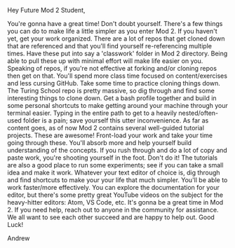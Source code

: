 Hey Future Mod 2 Student,

  You're gonna have a great time! Don't doubt yourself.
There's a few things you can do to make life a little
simpler as you enter Mod 2.
  If you haven't yet, get your work organized. There
are a lot of repos that get cloned down that are referenced
and that you'll find yourself re-referencing multiple times.
Have these put into say a 'classwork' folder in Mod 2
directory. Being able to pull these up with minimal
effort will make life easier on you.
  Speaking of repos, if you're not effective at forking
and/or cloning repos then get on that. You'll spend
more class time focused on content/exercises and
less cursing GitHub. Take some time to practice cloning
things down. The Turing School repo is pretty massive,
so dig through and find some interesting things to clone
down.
  Get a bash profile together and build in some
personal shortcuts to make getting around your machine
through your terminal easier. Typing in the entire path
to get to a heavily nested/often-used folder is a pain; save yourself
this utter inconvenience.
  As far as content goes, as of now Mod 2 contains
several well-guided tutorial projects. These are awesome!
Front-load your work and take your time going through these.
You'll absorb more and help yourself build understanding
of the concepts. If you rush through and do a lot of
copy and paste work, you're shooting yourself in the
foot. Don't do it! The tutorials are also a good place
to run some experiments; see if you can take a small idea
and make it work.
  Whatever your text editor of choice is, dig through and
find shortcuts to make your your life that much simpler.
You'll be able to work faster/more effectively. You
can explore the documentation for your editor, but there's
some pretty great YouTube videos on the subject for the
heavy-hitter editors: Atom, VS Code, etc.
  It's gonna be a great time in Mod 2. If you need help,
reach out to anyone in the community for assistance. We
all want to see each other succeed and are happy to help out.
Good Luck!

Andrew
